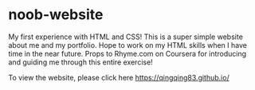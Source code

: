 # noob-website

My first experience with HTML and CSS! This is a super simple website about me and my portfolio. Hope to work on my HTML skills when I have time in the near future. Props to Rhyme.com on Coursera for introducing and guiding me through this entire exercise!

To view the website, please click here https://qingqing83.github.io/
